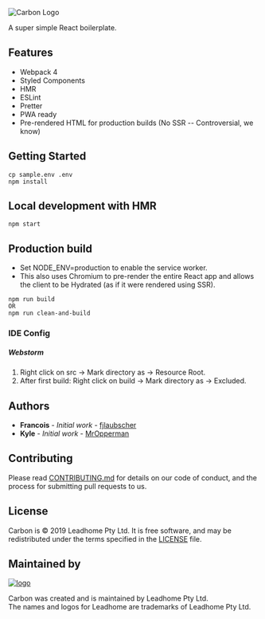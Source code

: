 ![Carbon Logo](https://i.imgur.com/JX6nZks.png)

A super simple React boilerplate.

## Features
- Webpack 4
- Styled Components
- HMR
- ESLint
- Pretter
- PWA ready
- Pre-rendered HTML for production builds (No SSR -- Controversial, we know)

## Getting Started
```
cp sample.env .env
npm install
```

## Local development with HMR
```
npm start
```

## Production build
- Set NODE_ENV=production to enable the service worker.
- This also uses Chromium to pre-render the entire React app and allows the client to be Hydrated (as if it were rendered using SSR).
```
npm run build
OR
npm run clean-and-build
```

### IDE Config
##### Webstorm
1. Right click on src -> Mark directory as -> Resource Root.
2. After first build: Right click on build -> Mark directory as -> Excluded.

## Authors

* **Francois** - *Initial work* - [fjlaubscher](https://github.com/fjlaubscher)
* **Kyle** - *Initial work* - [MrOpperman](https://github.com/MrOpperman)

## Contributing

Please read [CONTRIBUTING.md](CONTRIBUTING.md) for details on our code of conduct, and the process for submitting pull requests to us.

License
-------

Carbon is © 2019 Leadhome Pty Ltd.
It is free software, and may be redistributed under the terms specified in the [LICENSE](LICENSE.md) file.

Maintained by
----------------

[![logo](https://i.imgur.com/QH4yUje.png)](https://leadhome.co.za?utm_source=github)

Carbon was created and is maintained by Leadhome Pty Ltd.<br />
The names and logos for Leadhome are trademarks of Leadhome Pty Ltd.
